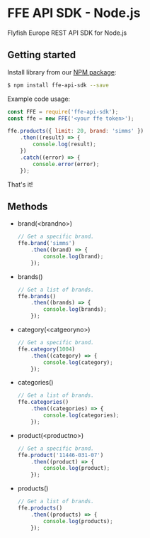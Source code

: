 # FFE API SDK - Node.js

Flyfish Europe REST API SDK for Node.js

## Getting started


Install library from our [NPM package](https://www.npmjs.com/package/ffe-api-sdk):
```bash
$ npm install ffe-api-sdk --save
```

Example code usage:
```javascript
const FFE = require('ffe-api-sdk');
const ffe = new FFE('<your ffe token>');

ffe.products({ limit: 20, brand: 'simms' })
    .then((result) => {
        console.log(result);
    })
    .catch((error) => {
        console.error(error);
    });
```

That's it!


## Methods

- brand(&lt;brandno&gt;)
    ```javascript
    // Get a specific brand.
    ffe.brand('simms')
        .then((brand) => {
            console.log(brand);
        });
    ```
- brands()
    ```javascript
    // Get a list of brands.
    ffe.brands()
        .then((brands) => {
            console.log(brands);
        });
    ```
- category(&lt;catgeoryno&gt;)
    ```javascript
    // Get a specific brand.
    ffe.category(1004)
        .then((category) => {
            console.log(category);
        });
    ```
- categories()
    ```javascript
    // Get a list of brands.
    ffe.categories()
        .then((categories) => {
            console.log(categories);
        });
    ```
- product(&lt;productno&gt;)
    ```javascript
    // Get a specific brand.
    ffe.product('11446-031-07')
        .then((product) => {
            console.log(product);
        });
    ```
- products()
    ```javascript
    // Get a list of brands.
    ffe.products()
        .then((products) => {
            console.log(products);
        });
    ```
